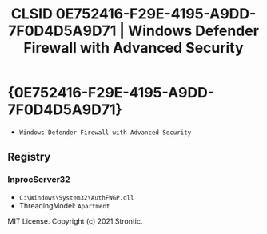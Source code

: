 ﻿---
title: "CLSID 0E752416-F29E-4195-A9DD-7F0D4D5A9D71 | Windows Defender Firewall with Advanced Security"
excerpt: What is COM-Object CLSID 0E752416-F29E-4195-A9DD-7F0D4D5A9D71?
---

# {0E752416-F29E-4195-A9DD-7F0D4D5A9D71}

* `Windows Defender Firewall with Advanced Security`

## Registry


### InprocServer32

* `C:\Windows\System32\AuthFWGP.dll`
* ThreadingModel: `Apartment`

MIT License. Copyright (c) 2021 Strontic.


